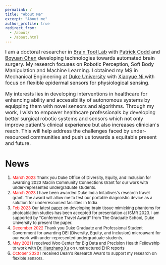 ```yaml
---
permalink: /
title: "About Me"
excerpt: "About me"
author_profile: true
redirect_from: 
  - /about/
  - /about.html
---
```


<font size = "3"> <p> I am a doctoral researcher in <a href="https://www.braintoollab.com/">Brain Tool Lab</a> with <a href="https://scholars.duke.edu/person/patrick.codd">Patrick Codd </a> and <a href="http://boyuanchen.com/">Boyuan Chen</a> developing technologies towards automated brain surgery. My research focuses on Robotic Perception, Soft Body Manipulation and Machine Learning. I obtained my MS in Mechanical Engineering at <a href="https://duke.edu/"> Duke University</a> with <a href="http://ni.pratt.duke.edu/"> Xiaoyue Ni </a> with focus on flexible epidermal sensors for physiological sensing. </p>

<p>My interests lies in developing interventions in healthcare for enhancing ability and accessibility of autonomous systems by equipping them with novel sensors and algorithms. Through my work, I wish to empower healthcare professionals by developing better surgical robotic systems and sensors which not only improve patient's clinical experience but also increases clinician's reach. This will help address the challenges faced by under-resourced communities and push us towards a equitable present and future.</p> </font>

 

News
======
<ol>
<li><font size = "2.5"> <font style ="color:red;">March 2023 </font> Thank you Duke Office of Diversity, Equity, and Inclusion for awarding 2023 Maclin Community Connections Grant for our work with under-represented undergraduate students. </font> </li>

<li><font size = "2.5"> <font style ="color:red;">March 2023 </font> I have been awarded Duke India Initaitives's research travel grant. The award will allow me to test our portable diagnoistic device as a solution for underresourced facilities in India. </font> </li>

<li><font size = "2.5"> <font style ="color:red;">Feb 2023 </font> Our latest <a href = "../files/BMP_Brain_Mimicking_Phantom.pdf"> paper</a> on developing brain tissue mimicking phantoms for photoablation studies has been accepted for presentation at ISMR 2023. I am supported by "Conference Travel Award" from The Graduate School, Duke University to present the paper. </font> </li>

<li><font size = "2.5"> <font style ="color:red;">December 2022 </font> Thank you Duke Graduate and Professional Student Government for awarding DEI (Diversity, Equity, and Inclusion) microaward for our work with under-represented undergraduate students. </font> </li>

<li><font size = "2.5"> <font style ="color:red;">May 2021 </font> I received Woo Center for Big Data and Precision Health Fellowship to work with <a href="https://scholars.duke.edu/person/hanzhang.xu">Dr. Hanzhang Xu</a> on unstructured EHR reports </font> </li>

<li><font size = "2.5"> <font style ="color:red;">October 2020 </font> I received Dean's Research Award to support my research on flexible sensors.</font> </li>

</ol>

